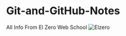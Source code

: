 # Git-and-GitHub-Notes
All Info From El Zero Web School 
![Elzero](https://miro.medium.com/max/882/1*n5MnDrinAXeY2NpCX9H8cw.jpeg)
